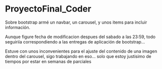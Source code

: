 # ProyectoFinal_Coder   

Sobre bootstrap armé un navbar, un carousel, y unos items para incluir información.

Aunque figure fecha de modificacion despues del sabado a las 23:59, todo seguiriía correspondiendo a las entregas de aplicación de bootstrap...

Estuve con unos inconvenientes para el ajuste del contenido de una imagen dentro del carousel, sigo trabajando en eso... solo que estoy justisimo de tiempos por estar en semanas de parciales
